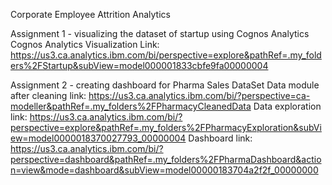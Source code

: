 Corporate Employee Attrition Analytics

Assignment 1 - visualizing the dataset of startup using Cognos Analytics Cognos Analytics
Visualization Link: https://us3.ca.analytics.ibm.com/bi/perspective=explore&pathRef=.my_folders%2FStartup&subView=model000001833cbfe9fa00000004

Assignment 2 - creating dashboard for Pharma Sales DataSet
Data module after cleaning link: https://us3.ca.analytics.ibm.com/bi/?perspective=ca-modeller&pathRef=.my_folders%2FPharmacyCleanedData
Data exploration link: https://us3.ca.analytics.ibm.com/bi/?perspective=explore&pathRef=.my_folders%2FPharmacyExploration&subView=model0000018370027793_00000004
Dashboard link: https://us3.ca.analytics.ibm.com/bi/?perspective=dashboard&pathRef=.my_folders%2FPharmaDashboard&action=view&mode=dashboard&subView=model00000183704a2f2f_00000000
